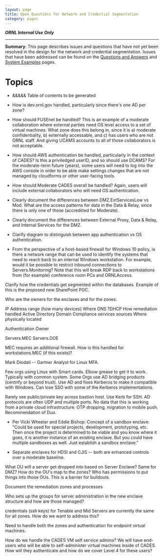 ```yaml
---
layout: page
title: Open Questions for Network and Credential Segmentation
category: pages
---
```


***ORNL Internal Use Only***

-----------

**Summary**: This page describes issues and questions that have not yet been resolved in the design for the network and credential segmentation. Issues that have been addressed can be found on the [Questions and Answers](questions-and-answers) and [System Examples](system-examples) pages.  

# Topics
* &&&&& Table of contents to be generated

* How is dev.ornl.gov handled, particularly since there's one AD per zone?

* How should FUSEnet be handled?  This is an example of a moderate collaboration where external parties need OS level access to a set of virtual machines.  What zone does this belong in, since it is a) moderate confidentiality, b) externally accessable, and c) has users who are not ORNL staff.  And giving UCAMS accounts to all of those collaborators is not acceptable.   

* How should AWS authentication be handled, particularly in the context of CADES?  Is this a priviledged userID, and so should use DCAMS?  For the moderate-term future (years), some users will need to log into the AWS console in order to be able make settings changes that are not managed by cloudforms or other user-facing tools.  

* How should Moderate CADES overall be handled?  Again, users will include external collaborators who will need OS authentication.  

* Clearly document the differences between DMZ.ExtServicesLow vs Mod.  What are the access patterns for data in the Data & Relay, since there is only one of those (accreditied for Moderate).

* Clearly document the differences between External Proxy, Data & Relay, and Internal Services for the DMZ.

* Clarify diagram to distinguish between app authentication vs OS authentication.

* From the perspective of a host-based firewall for Windows 10 policy, is there a network range that can be used to identify the systems that need to reach back to an internal Windows workstation. For example, would it be possible to restrict inbound connections to Servers.Monitoring?  Note that this will break RDP back to workstations from (for example) conference room PCs and ORNLAccess.

Clarify how the credentials get segmented within the databases.  Example of this is the proposed new SharePoint POC.  

Who are the owners for the enclaves and for the zones.

IP Address range (how many devices)
Where DNS
?DHCP
How remediation handled
Active Directory Domain
Compliance services sources
Where physically located

Authentication
Owner   

Servers.MEC
Servers.DOE

MEC requires an additional firewall.  How is this handled for workstations.MEC (if this exists)?  


Mark Diodati -- Gartner Analyst for Linux MFA.  

Few orgs using Linux with Smart cards.  Elbow grease to get it to work.  Typically with common system.  Some Orgs use AD bridging products (centrify or beyond trust).  Use AD and fixes Kerberos to make it compatible with Windows.  Can lose SSO with some of the Kerberos implementations.

Rarely see public/private key across bastion host.  Use Kerb for SSH.  AD protocols are often UDP and multiple ports.  No data that this is working from a private cloud infrastructure.  OTP dropping, migration to mobile push.  Recommendation of Duo.    

* Per Vicki Wheeler and Eddie Bishop: Concept of a sandbox enclave:  "Could be used for special projects, development, prototyping, etc. Then once the project is determined to be viable and you know where it goes, it is another instance of an existing enclave.  But you could have multiple sandboxes as well. Just establish a sandbox enclave."

* Separate enclaves for HDSI and CJIS -- both are enhanced controls over a moderate baseline.  


What OU will a server get dropped into based on Server Enclave?  Same for DMZ?  How do the OU's map to the zones?  Who has permissions to put things into those OUs.  This is a barrier for buildouts.  

Document the remediation zones and processes

Who sets up the groups for server administration in the new enclave structure and how are those managed?

credentials (ssh keys) for Tenable and Mid Servers are currently the same for all zones.  How do we want to address this?

Need to handle both the zones and authentication for endpoint virtual machines.  

How do we handle the CADES VM self service admins?  We will have end-users who will be able to self-administer virtual machines inside of CADES.  How will they authenticate and how do we cover Level 4 for these users?  
